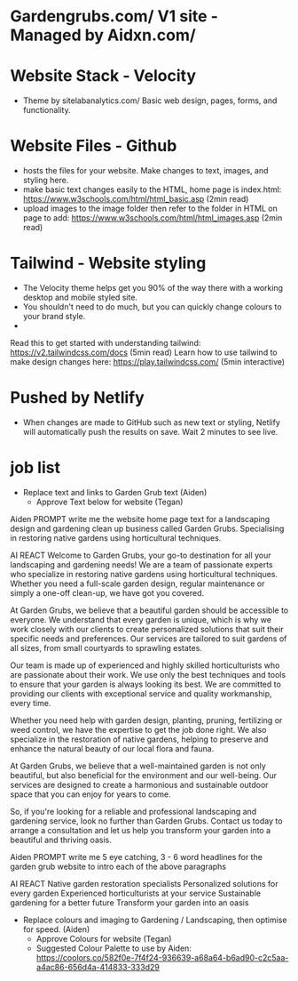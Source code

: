 # Gardengrubs.com/ V1 site - Managed by Aidxn.com/ 

# Website Stack - Velocity 
- Theme by sitelabanalytics.com/
Basic web design, pages, forms, and functionality.


# Website Files - Github 
- hosts the files for your website. Make changes to text, images, and styling here. 
- make basic text changes easily to the HTML, home page is index.html: https://www.w3schools.com/html/html_basic.asp (2min read)
- upload images to the image folder then refer to the folder in HTML on page to add: https://www.w3schools.com/html/html_images.asp (2min read)


# Tailwind - Website styling
- The Velocity theme helps get you 90% of the way there with a working desktop and mobile styled site. 
- You shouldn't need to do much, but you can quickly change colours to your brand style.
- 
Read this to get started with understanding tailwind: https://v2.tailwindcss.com/docs (5min read)
Learn how to use tailwind to make design changes here: https://play.tailwindcss.com/ (5min interactive)



# Pushed by Netlify
- When changes are made to GitHub such as new text or styling, Netlify will automatically push the results on save. Wait 2 minutes to see live.



# job list
- Replace text and links to Garden Grub text (Aiden)
    - Approve Text below for website (Tegan)


Aiden PROMPT
write me the website home page text for a landscaping design and gardening clean up business called Garden Grubs. Specialising in restoring native gardens using horticultural techniques.


AI REACT
Welcome to Garden Grubs, your go-to destination for all your landscaping and gardening needs! We are a team of passionate experts who specialize in restoring native gardens using horticultural techniques. Whether you need a full-scale garden design, regular maintenance or simply a one-off clean-up, we have got you covered.

At Garden Grubs, we believe that a beautiful garden should be accessible to everyone. We understand that every garden is unique, which is why we work closely with our clients to create personalized solutions that suit their specific needs and preferences. Our services are tailored to suit gardens of all sizes, from small courtyards to sprawling estates.

Our team is made up of experienced and highly skilled horticulturists who are passionate about their work. We use only the best techniques and tools to ensure that your garden is always looking its best. We are committed to providing our clients with exceptional service and quality workmanship, every time.

Whether you need help with garden design, planting, pruning, fertilizing or weed control, we have the expertise to get the job done right. We also specialize in the restoration of native gardens, helping to preserve and enhance the natural beauty of our local flora and fauna.

At Garden Grubs, we believe that a well-maintained garden is not only beautiful, but also beneficial for the environment and our well-being. Our services are designed to create a harmonious and sustainable outdoor space that you can enjoy for years to come.

So, if you're looking for a reliable and professional landscaping and gardening service, look no further than Garden Grubs. Contact us today to arrange a consultation and let us help you transform your garden into a beautiful and thriving oasis.




Aiden PROMPT
write me 5 eye catching, 3 - 6 word headlines for the garden grub website to intro each of the above paragraphs


AI REACT
Native garden restoration specialists
Personalized solutions for every garden
Experienced horticulturists at your service
Sustainable gardening for a better future
Transform your garden into an oasis




- Replace colours and imaging to Gardening / Landscaping, then optimise for speed. (Aiden)
    - Approve Colours for website (Tegan)
    - Suggested Colour Palette to use by Aiden: https://coolors.co/582f0e-7f4f24-936639-a68a64-b6ad90-c2c5aa-a4ac86-656d4a-414833-333d29
